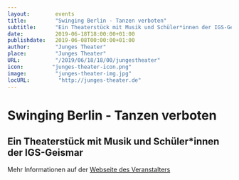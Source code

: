 ```yaml
---
layout:        events
title:         "Swinging Berlin - Tanzen verboten"
subtitle:      "Ein Theaterstück mit Musik und Schüler*innen der IGS-Geismar"
date:          2019-06-18T18:00:00+01:00
publishdate:   2019-06-08T00:00:00+01:00
author:        "Junges Theater"
place:         "Junges Theater"
URL:           "/2019/06/18/18/00/jungestheater"
icon:         "junges-theater-icon.png"
image:         "junges-theater-img.jpg"
locURL:         "http://junges-theater.de"
---
```


Swinging Berlin - Tanzen verboten
===========

Ein Theaterstück mit Musik und Schüler*innen der IGS-Geismar
-----------



Mehr Informationen auf der [Webseite des Veranstalters](http://www.junges-theater.de/content/index.php?id=707)
